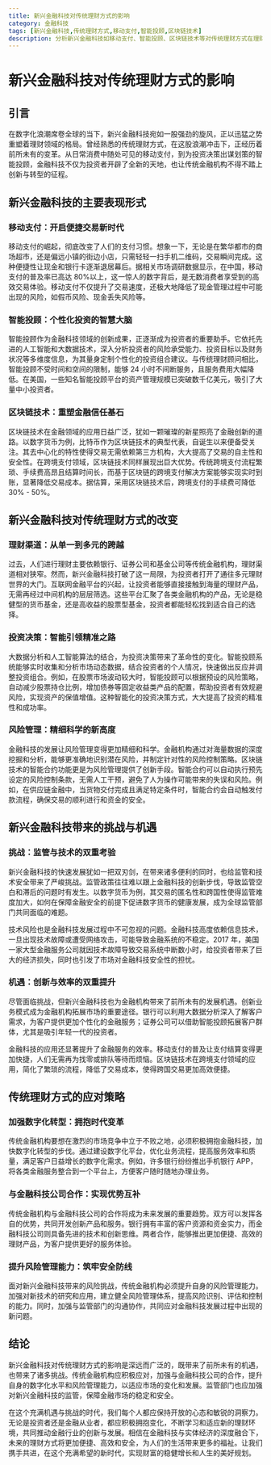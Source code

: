 ```yaml
---
title: 新兴金融科技对传统理财方式的影响
category: 金融科技
tags: [新兴金融科技,传统理财方式,移动支付,智能投顾,区块链技术]
description: 分析新兴金融科技如移动支付、智能投顾、区块链技术等对传统理财方式在理财渠道、投资决策、风险管理等方面的影响，探讨其带来的挑战与机遇以及传统理财方式的应对策略。
---
```


# 新兴金融科技对传统理财方式的影响

## 引言
在数字化浪潮席卷全球的当下，新兴金融科技宛如一股强劲的旋风，正以迅猛之势重塑着理财领域的格局。曾经熟悉的传统理财方式，在这股浪潮冲击下，正经历着前所未有的变革。从日常消费中随处可见的移动支付，到为投资决策出谋划策的智能投顾，金融科技不仅为投资者开辟了全新的天地，也让传统金融机构不得不踏上创新与转型的征程。

## 新兴金融科技的主要表现形式
### 移动支付：开启便捷交易新时代
移动支付的崛起，彻底改变了人们的支付习惯。想象一下，无论是在繁华都市的商场超市，还是偏远小镇的街边小店，只需轻轻一扫手机二维码，交易瞬间完成。这种便捷性让现金和银行卡逐渐退居幕后。据相关市场调研数据显示，在中国，移动支付的普及率已高达 80%以上，这一惊人的数字背后，是无数消费者享受到的高效交易体验。移动支付不仅提升了交易速度，还极大地降低了现金管理过程中可能出现的风险，如假币风险、现金丢失风险等。

### 智能投顾：个性化投资的智慧大脑
智能投顾作为金融科技领域的创新成果，正逐渐成为投资者的重要助手。它依托先进的人工智能和大数据技术，深入分析投资者的风险承受能力、投资目标以及财务状况等多维度信息，为其量身定制个性化的投资组合建议。与传统理财顾问相比，智能投顾不受时间和空间的限制，能够 24 小时不间断服务，且服务费用大幅降低。在美国，一些知名智能投顾平台的资产管理规模已突破数千亿美元，吸引了大量中小投资者。

### 区块链技术：重塑金融信任基石
区块链技术在金融领域的应用日益广泛，犹如一颗璀璨的新星照亮了金融创新的道路。以数字货币为例，比特币作为区块链技术的典型代表，自诞生以来便备受关注。其去中心化的特性使得交易无需依赖第三方机构，大大提高了交易的自主性和安全性。在跨境支付领域，区块链技术同样展现出巨大优势。传统跨境支付流程繁琐、手续费高昂且结算时间长，而基于区块链的跨境支付解决方案能够实现实时到账，显著降低交易成本。据估算，采用区块链技术后，跨境支付的手续费可降低 30% - 50%。

## 新兴金融科技对传统理财方式的改变
### 理财渠道：从单一到多元的跨越
过去，人们进行理财主要依赖银行、证券公司和基金公司等传统金融机构，理财渠道相对狭窄。然而，新兴金融科技打破了这一局限，为投资者打开了通往多元理财世界的大门。互联网金融平台的兴起，让投资者能够直接接触到海量的理财产品，无需再经过中间机构的层层筛选。这些平台汇聚了各类金融机构的产品，无论是稳健型的货币基金，还是高收益的股票型基金，投资者都能轻松找到适合自己的选择。

### 投资决策：智能引领精准之路
大数据分析和人工智能算法的结合，为投资决策带来了革命性的变化。智能投顾系统能够实时收集和分析市场动态数据，结合投资者的个人情况，快速做出反应并调整投资组合。例如，在股票市场波动较大时，智能投顾可以根据预设的风险策略，自动减少股票持仓比例，增加债券等固定收益类产品的配置，帮助投资者有效规避风险，实现资产的保值增值。这种智能化的投资决策方式，大大提高了投资的精准性和成功率。

### 风险管理：精细科学的新高度
金融科技的发展让风险管理变得更加精细和科学。金融机构通过对海量数据的深度挖掘和分析，能够更准确地识别潜在风险，并制定针对性的风险控制策略。区块链技术的智能合约功能更是为风险管理提供了创新手段。智能合约可以自动执行预先设定的风险控制条款，无需人工干预，避免了人为操作可能带来的失误和风险。例如，在供应链金融中，当货物交付完成且满足特定条件时，智能合约会自动触发付款流程，确保交易的顺利进行和资金的安全。

## 新兴金融科技带来的挑战与机遇
### 挑战：监管与技术的双重考验
新兴金融科技的快速发展犹如一把双刃剑，在带来诸多便利的同时，也给监管和技术安全带来了严峻挑战。监管政策往往难以跟上金融科技的创新步伐，导致监管空白和滞后的问题时有发生。以数字货币为例，其交易的匿名性和跨国性使得监管难度加大，如何在保障金融安全的前提下促进数字货币的健康发展，成为全球监管部门共同面临的难题。

技术风险也是金融科技发展过程中不可忽视的问题。金融科技高度依赖信息技术，一旦出现技术故障或遭受网络攻击，可能导致金融系统的不稳定。2017 年，美国一家大型金融服务公司就因技术故障导致交易系统中断数小时，给投资者带来了巨大的经济损失，同时也引发了市场对金融科技安全性的担忧。

### 机遇：创新与效率的双重提升
尽管面临挑战，但新兴金融科技也为金融机构带来了前所未有的发展机遇。创新业务模式成为金融机构拓展市场的重要途径。银行可以利用大数据分析深入了解客户需求，为客户提供更加个性化的金融服务；证券公司可以借助智能投顾拓展客户群体，尤其是吸引年轻一代的投资者。

金融科技的应用还显著提升了金融服务的效率。移动支付的普及让支付结算变得更加快捷，人们无需再为找零或排队等待而烦恼。区块链技术在跨境支付领域的应用，简化了繁琐的流程，降低了交易成本，使得跨国交易更加高效便捷。

## 传统理财方式的应对策略
### 加强数字化转型：拥抱时代变革
传统金融机构要想在激烈的市场竞争中立于不败之地，必须积极拥抱金融科技，加快数字化转型的步伐。通过建设数字化平台，优化业务流程，提高服务效率和质量，满足客户日益增长的数字化需求。例如，许多银行纷纷推出手机银行 APP，将各类金融服务整合到一个平台上，方便客户随时随地办理业务。

### 与金融科技公司合作：实现优势互补
传统金融机构与金融科技公司的合作将成为未来发展的重要趋势。双方可以发挥各自的优势，共同开发创新产品和服务。银行拥有丰富的客户资源和资金实力，而金融科技公司则具备先进的技术和创新思维。两者合作，能够推出更加便捷、高效的理财产品，为客户提供更好的服务体验。

### 提升风险管理能力：筑牢安全防线
面对新兴金融科技带来的风险挑战，传统金融机构必须提升自身的风险管理能力。加强对新技术的研究和应用，建立健全风险管理体系，提高风险识别、评估和控制的能力。同时，加强与监管部门的沟通协作，共同应对金融科技发展过程中出现的新问题。

## 结论
新兴金融科技对传统理财方式的影响是深远而广泛的，既带来了前所未有的机遇，也带来了诸多挑战。传统金融机构应积极应对，加强与金融科技公司的合作，提升自身的数字化水平和风险管理能力，以适应市场的变化和发展。监管部门也应加强对新兴金融科技的监管，保障金融市场的稳定和安全。

在这个充满机遇与挑战的时代，我们每个人都应保持开放的心态和敏锐的洞察力。无论是投资者还是金融从业者，都应积极拥抱变化，不断学习和适应新的理财环境，共同推动金融行业的创新与发展。相信在金融科技与实体经济的深度融合下，未来的理财方式将更加便捷、高效和安全，为人们的生活带来更多的福祉。让我们携手共进，在这个充满希望的新时代，实现财富的稳健增长和人生的美好规划。